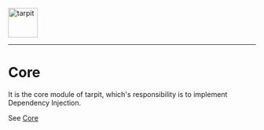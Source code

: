<p>
    <img src="https://www.tarpit.cc/assets/tarpit.svg" alt="tarpit" height="60">
</p>

---

# Core

It is the core module of tarpit, which's responsibility is to implement Dependency Injection.

See [Core](https://www.tarpit.cc/1-core)
